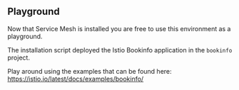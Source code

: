 ## Playground
Now that Service Mesh is installed you are free to use this environment as a playground.

The installation script deployed the Istio Bookinfo application in the `bookinfo` project.

Play around using the examples that can be found here: https://istio.io/latest/docs/examples/bookinfo/
